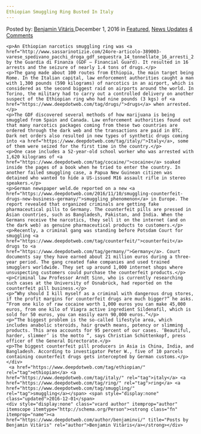 ```yaml
---
Ethiopian Smuggling Ring Busted In Italy
---
```

<article class="post-listing post-16678 post type-post status-publish format-standard has-post-thumbnail hentry  tag-busted tag-ethiopian tag-italy tag-ring tag-smuggling">
    <div class="post-inner">
        <span>Posted by: <a href="https://www.deepdotweb.com/author/benjaminvi/" title="">Benjamin Vitáris </a></span>
    <span>December 1, 2016</span>
    <span>in <a href="https://www.deepdotweb.com/category/deepdot-news/" rel="category tag">Featured</a>, <a href="https://www.deepdotweb.com/category/news-updates/" rel="category tag">News Updates</a></span>
    <span><a href="https://www.deepdotweb.com/2016/12/01/ethiopian-smuggling-ring-busted-italy/#comments">4 Comments</a></span>
    </p>
    <div class="clear"></div>
    
    <p>An Ethiopian narcotics smuggling ring was <a href="http://www.sassarinotizie.com/24ore-articolo-389003-varese_spedivano_pacchi_droga_gdf_sequestra_14_tonnellate_16_arresti_2.aspx">busted</a> by the Guardia di Finanza (GDF – Financial Guard). It resulted in 16 arrests and the seizure of nearly 1.4 tons of drugs.</p>
    <p>The gang made about 100 routes from Ethiopia, the main target being Rome. In the Italian capital, law enforcement authorities caught a man with 1,300 pounds (590 kilograms) of narcotics in an airport, which is considered as the second biggest raid on airports around the world. In Torino, the military had to carry out a controlled delivery on another suspect of the Ethiopian ring who had nine pounds (3 kgs) of <a href="https://www.deepdotweb.com/tag/drugs/">drugs</a> when arrested.</p>
    <p>The GDF discovered several methods of how marijuana is being smuggled from Spain and Canada. Law enforcement authorities found out that many narcotics packages coming from these two countries are ordered through the dark web and the transactions are paid in BTC. Dark net orders also resulted in new types of synthetic drugs coming into <a href="https://www.deepdotweb.com/tag/italy/">Italy</a>, some of them were seized for the first time in the country.</p>
    <p>One case includes a 52-year-old school worker who was arrested with 1,620 kilograms of <a href="https://www.deepdotweb.com/tag/cocaine/">cocaine</a> soaked inside the pages of a book when he tried to enter the country. In another failed smuggling case, a Papua New Guinean citizen was detained who wanted to hide a US-issued M16 assault rifle in stereo speakers.</p>
    <p>German newspaper weld.de reported on a new <a href="https://www.deepdotweb.com/2016/11/10/smuggling-counterfeit-drugs-new-business-germany/">smuggling phenomenon</a> in Europe. The report revealed that organized criminals are getting fake pharmaceutical pills to Germany. The counterfeit pills are pressed in Asian countries, such as Bangladesh, Pakistan, and India. When the Germans receive the narcotics, they sell it on the internet (and on the dark web) as genuine pharmaceutical products to customers.</p>
    <p>Recently, a criminal gang was standing before Potsdam Court for smuggling <a href="https://www.deepdotweb.com/tag/counterfeit/">counterfeit</a> drugs to <a href="https://www.deepdotweb.com/tag/germany/">Germany</a>. Court documents say they have earned about 21 million euros during a three-year period. The gang created fake companies and used trained smugglers worldwide. They set up around 1,000 internet shops where unsuspecting customers could purchase the counterfeit products.</p>
    <p>Criminal law Professor Arndt Sinn, who is currently researching such cases at the University of Osnabrück, had reported on the counterfeit pill business.</p>
    <p>“Why should I kill myself as a criminal with dangerous drug stores, if the profit margins for counterfeit drugs are much bigger?” he asks. “From one kilo of raw cocaine worth 1,000 euros you can make 45,000 euros, from one kilo of Viagra active ingredient Sildenafil, which is sold for 50 euros, you can easily earn 90,000 euros.”</p>
    <p>“The biggest problem is the so-called lifestyle area, which includes anabolic steroids, hair growth means, potency or slimming products. This area accounts for 95 percent of our cases. ‘Beautiful, harder, slimmer’ is the motto “, says Christian Schüttenkopf, press officer of the General Directorate.</p>
    <p>The biggest counterfeit pill producers in Asia is China, India, and Bangladesh. According to investigator Peter W., five of 10 parcels containing counterfeit drugs gets intercepted by German customs.</p>
    </div>
     <a href="https://www.deepdotweb.com/tag/ethiopian/" rel="tag">ethiopian</a> <a href="https://www.deepdotweb.com/tag/italy/" rel="tag">italy</a> <a href="https://www.deepdotweb.com/tag/ring/" rel="tag">ring</a> <a href="https://www.deepdotweb.com/tag/smuggling/" rel="tag">smuggling</a></span> <span style="display:none" class="updated">2016-12-01</span>
    <div style="display:none" class="vcard author" itemprop="author" itemscope itemtype="http://schema.org/Person"><strong class="fn" itemprop="name"><a href="https://www.deepdotweb.com/author/benjaminvi/" title="Posts by Benjamin Vitáris" rel="author">Benjamin Vitáris</a></strong></div>
    
